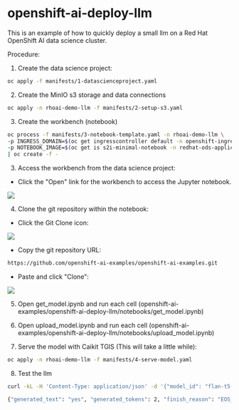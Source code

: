 # openshift-ai-deploy-llm

This is an example of how to quickly deploy a small llm on a Red Hat OpenShift AI data science cluster.

Procedure:

1. Create the data science project:
```bash
oc apply -f manifests/1-datascienceproject.yaml
```

2. Create the MinIO s3 storage and data connections
```bash
oc apply -n rhoai-demo-llm -f manifests/2-setup-s3.yaml
```

3. Create the workbench (notebook)
```bash
oc process -f manifests/3-notebook-template.yaml -n rhoai-demo-llm \
-p INGRESS_DOMAIN=$(oc get ingresscontroller default -n openshift-ingress-operator -o jsonpath='{.status.domain}') \
-p NOTEBOOK_IMAGE=$(oc get is s2i-minimal-notebook -n redhat-ods-applications -o jsonpath='{.status.dockerImageRepository}{":"}{.spec.tags[-1].name}') \
| oc create -f -
```
3. Access the workbench from the data science project:

* Click the "Open" link for the workbench to access the Jupyter notebook.

![](https://github.com/openshift-ai-examples/openshift-ai-examples/blob/main/openshift-ai-deploy-llm/assets/open_notebook.png)

4. Clone the git repository within the notebook:
* Click the Git Clone icon:

![](https://github.com/openshift-ai-examples/openshift-ai-examples/blob/main/openshift-ai-deploy-llm/assets/git_clone_button.png)

* Copy the git repository URL:
```bash
https://github.com/openshift-ai-examples/openshift-ai-examples.git
```

* Paste and click "Clone":

![](https://github.com/openshift-ai-examples/openshift-ai-examples/blob/main/openshift-ai-deploy-llm/assets/clone.png)

5. Open get_model.ipynb and run each cell (openshift-ai-examples/openshift-ai-deploy-llm/notebooks/get_model.ipynb)

6. Open upload_model.ipynb and run each cell (openshift-ai-examples/openshift-ai-deploy-llm/notebooks/upload_model.ipynb)

7. Serve the model with Caikit TGIS (This will take a little while):
```bash
oc apply -n rhoai-demo-llm -f manifests/4-serve-model.yaml
```

8. Test the llm
```bash
curl -kL -H 'Content-Type: application/json' -d '{"model_id": "flan-t5-small-caikit", "inputs": "Is this working?"}' https://$(oc get route flan-t5-rhoai-demo-llm -n istio-system -o jsonpath='{.spec.host}')/api/v1/task/text-generation

{"generated_text": "yes", "generated_tokens": 2, "finish_reason": "EOS_TOKEN", "producer_id": {"name": "Text Generation", "version": "0.1.0"}, "input_token_count": 6, "seed": null}% 
``` 